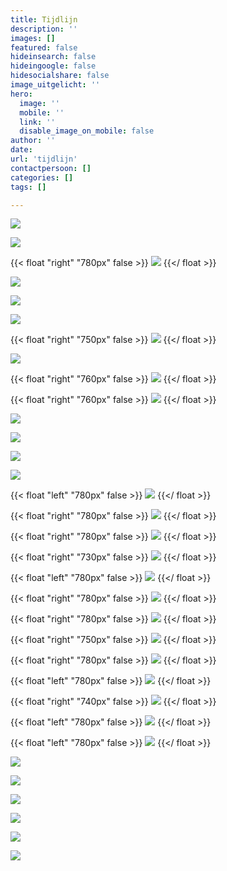 ```yaml
---
title: Tijdlijn
description: ''
images: []
featured: false
hideinsearch: false
hideingoogle: false
hidesocialshare: false
image_uitgelicht: ''
hero:
  image: ''
  mobile: ''
  link: ''
  disable_image_on_mobile: false
author: ''
date: 
url: 'tijdlijn'
contactpersoon: []
categories: []
tags: []

---
```


![](https://res.cloudinary.com/callvoip/image/upload/v1577777786/JAN_-_Vamos_niong2.png)



![](https://res.cloudinary.com/callvoip/image/upload/v1577777809/JAN_-_CTI_l2tzxu.png)

{{< float "right" "780px" false >}}
![](https://res.cloudinary.com/callvoip/image/upload/v1577777953/FEB_-_audio_yvngyn.png)
{{</ float >}}

![](https://res.cloudinary.com/callvoip/image/upload/v1577777972/MRT_-_click_to_dial_gpvitp.png)



![](https://res.cloudinary.com/callvoip/image/upload/v1577777994/MRT_-_Qaller_update_u2b5yc.png)



![](https://res.cloudinary.com/callvoip/image/upload/v1577778188/MRT_-_geuzenet_qaa7wf.png)


{{< float "right" "750px" false >}}
![](https://res.cloudinary.com/callvoip/image/upload/v1577778207/MRT_-_Noordz_yscrpq.png)
{{</ float >}}


![](https://res.cloudinary.com/callvoip/image/upload/v1577778222/APR_-_vamos_2.0_q3eosb.png)

{{< float "right" "760px" false >}}
![](https://res.cloudinary.com/callvoip/image/upload/v1577778232/APR_-_1000_giswbe.png)
{{</ float >}}

{{< float "right" "760px" false >}}
![](https://res.cloudinary.com/callvoip/image/upload/v1577778254/MEI_-_Dion_ymlaix.png)
{{</ float >}}


![](https://res.cloudinary.com/callvoip/image/upload/v1577778274/JUL_-_Feature_Update_jvnqmf.png)



![](https://res.cloudinary.com/callvoip/image/upload/v1577778307/JUL_-_Bereikbaarheidsmonitore_ahja7c.png)



![](https://res.cloudinary.com/callvoip/image/upload/v1577778324/JUL_-_Multiple_Called_ID_dmgjse.png)



![](https://res.cloudinary.com/callvoip/image/upload/v1577778338/JUL_-_Update_doorverbinden_ykzfpk.png)


{{< float "left" "780px" false >}}
![](https://res.cloudinary.com/callvoip/image/upload/v1577778350/JUL_Panasonic-certificering_fhwgde.png)
{{</ float >}}


{{< float "right" "780px" false >}}
![](https://res.cloudinary.com/callvoip/image/upload/v1577778360/JUL_-_Tim_v_d_Horst_frllsx.png)
{{</ float >}}

{{< float "right" "780px" false >}}
![](https://res.cloudinary.com/callvoip/image/upload/v1577778374/AUG_-_Nieuw_Callvoip_logo_p3lau2.png)
{{</ float >}}

{{< float "right" "730px" false >}}
![](https://res.cloudinary.com/callvoip/image/upload/v1577778387/AUG_-_Nieuwe_Website_tdujxs.png)
{{</ float >}}

{{< float "left" "780px" false >}}
![](https://res.cloudinary.com/callvoip/image/upload/v1577778399/SEP_-_KPN_ISDN_Stopt_ledlmu.png)
{{</ float >}}

{{< float "right" "780px" false >}}
![](https://res.cloudinary.com/callvoip/image/upload/v1577778410/SEP_-_Roy_Liezen_qhh40g.png)
{{</ float >}}

{{< float "right" "780px" false >}}
![](https://res.cloudinary.com/callvoip/image/upload/v1577778467/SEP_-_Qaller_3.0_khc8ty.png)
{{</ float >}}

{{< float "right" "750px" false >}}
![](https://res.cloudinary.com/callvoip/image/upload/v1577778485/OKT_-_Tim_2.0_vlnjb3.png)
{{</ float >}}

{{< float "right" "780px" false >}}
![](https://res.cloudinary.com/callvoip/image/upload/v1577778501/NOV_-_Billboard_hqtgsu.png)
{{</ float >}}

{{< float "left" "780px" false >}}
![](https://res.cloudinary.com/callvoip/image/upload/v1577778513/NOV_-_Promotiedagen_b6cov8.png)
{{</ float >}}

{{< float "right" "740px" false >}}
![](https://res.cloudinary.com/callvoip/image/upload/v1577778523/NOV_-_Forum_pey5nl.png)
{{</ float >}}

{{< float "left" "780px" false >}}
![](https://res.cloudinary.com/callvoip/image/upload/v1577778539/DEC_-_5_mythen_oddbvk.png)
{{</ float >}}

{{< float "left" "780px" false >}}
![](https://res.cloudinary.com/callvoip/image/upload/v1577778552/DEC_-_Kerst_imcyht.png)
{{</ float >}}

![](https://res.cloudinary.com/callvoip/image/upload/v1577781063/2020_pkajd2.png)

![](https://res.cloudinary.com/callvoip/image/upload/v1577778581/2020_-_SIP_Trunk_nkimxv.png)

![](https://res.cloudinary.com/callvoip/image/upload/v1577778590/2020_-_waiting_position_ygmsit.png)

![](https://res.cloudinary.com/callvoip/image/upload/v1577778604/2020_-_Provisioning_uc3ygd.png)

![](https://res.cloudinary.com/callvoip/image/upload/v1577778616/2020_-_call_in_UC_q9jz9b.png)

![](https://res.cloudinary.com/callvoip/image/upload/v1577778624/2020_-_2FA_cn4rby.png)
